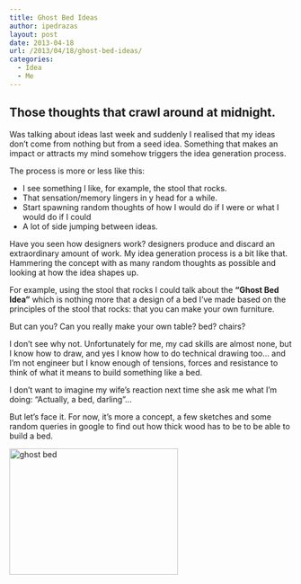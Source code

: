 ```yaml
---
title: Ghost Bed Ideas
author: ipedrazas
layout: post
date: 2013-04-18
url: /2013/04/18/ghost-bed-ideas/
categories:
  - Idea
  - Me
---
```

## Those thoughts that crawl around at midnight.

Was talking about ideas last week and suddenly I realised that my ideas don&#8217;t come from nothing but from a seed idea. Something that makes an impact or attracts my mind somehow triggers the idea generation process.

The process is more or less like this:

  * I see something I like, for example, the stool that rocks.
  * That sensation/memory lingers in y head for a while.
  * Start spawning random thoughts of how I would do if I were or what I would do if I could
  * A lot of side jumping between ideas.

Have you seen how designers work? designers produce and discard an extraordinary amount of work. My idea generation process is a bit like that. Hammering the concept with as many random thoughts as possible and looking at how the idea shapes up.

For example, using the stool that rocks I could talk about the **&#8220;Ghost Bed Idea&#8221;** which is nothing more that a design of a bed I&#8217;ve made based on the principles of the stool that rocks: that you can make your own furniture.

But can you? Can you really make your own table? bed? chairs?

I don&#8217;t see why not. Unfortunately for me, my cad skills are almost none, but I know how to draw, and yes I know how to do technical drawing too&#8230; and I&#8217;m not engineer but I know enough of tensions, forces and resistance to think of what it means to build something like a bed.

I don&#8217;t want to imagine my wife&#8217;s reaction next time she ask me what I&#8217;m doing: &#8220;Actually, a bed, darling&#8221;&#8230;

But let&#8217;s face it. For now, it&#8217;s more a concept, a few sketches and some random queries in google to find out how thick wood has to be to be able to build a bed.

[<img class="aligncenter size-medium wp-image-114" alt="ghost bed" src="http://ivan.pedrazas.me/wp-content/uploads/2013/04/ghost-bed-300x225.jpg" width="300" height="225" />][1]

 [1]: http://ivan.pedrazas.me/wp-content/uploads/2013/04/ghost-bed.jpg